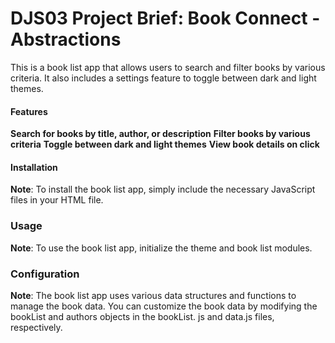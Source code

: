 # DJS03 Project Brief: Book Connect - Abstractions

This is a book list app that allows users to search and filter books by various criteria. 
It also includes a settings feature to toggle between dark and light themes.

#### Features

**Search for books by title, author, or description**
**Filter books by various criteria**
**Toggle between dark and light themes**
**View book details on click**

#### Installation 

**Note**: To install the book list app, 
simply include the necessary JavaScript files in your HTML file.

<script src="theme.js"></script>
<script src="bookList.js"></script>
<script src="data.js"></script>
<script src="main.js"></script>


### Usage 

**Note**: To use the book list app, initialize the theme and book list modules.

### Configuration

**Note**: The book list app uses various data structures and functions to manage the book data.
 You can customize the book data by modifying the bookList and authors objects in the bookList.
 js and data.js files, respectively.



